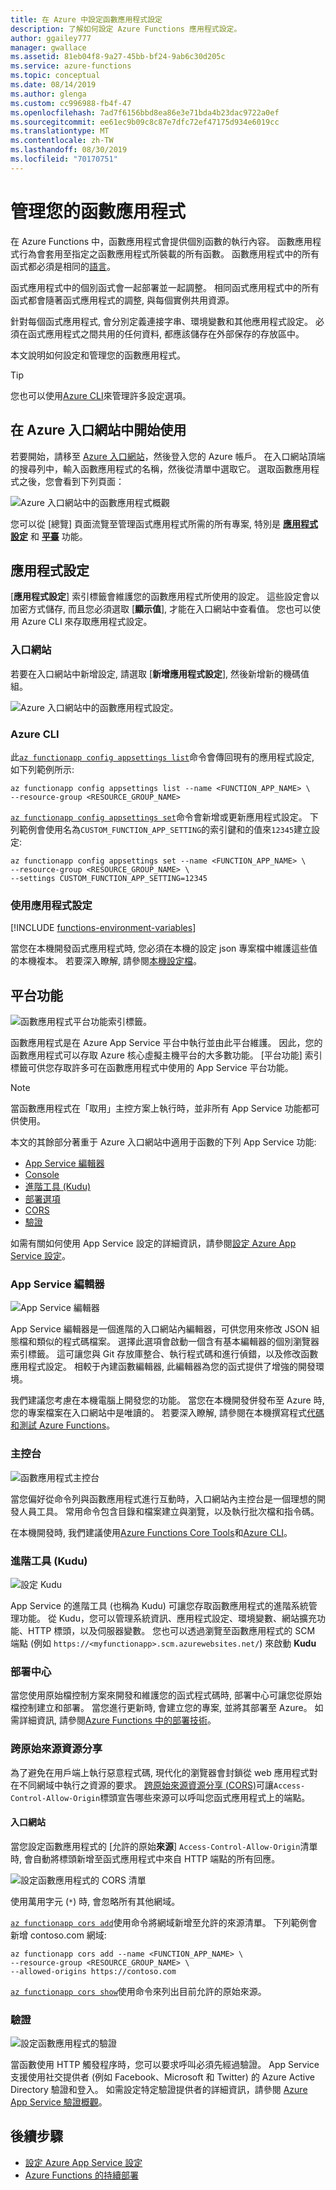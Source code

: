```yaml
---
title: 在 Azure 中設定函數應用程式設定
description: 了解如何設定 Azure Functions 應用程式設定。
author: ggailey777
manager: gwallace
ms.assetid: 81eb04f8-9a27-45bb-bf24-9ab6c30d205c
ms.service: azure-functions
ms.topic: conceptual
ms.date: 08/14/2019
ms.author: glenga
ms.custom: cc996988-fb4f-47
ms.openlocfilehash: 7ad7f6156bbd8ea86e3e71bda4b23dac9722a0ef
ms.sourcegitcommit: ee61ec9b09c8c87e7dfc72ef47175d934e6019cc
ms.translationtype: MT
ms.contentlocale: zh-TW
ms.lasthandoff: 08/30/2019
ms.locfileid: "70170751"
---
```

# <a name="manage-your-function-app"></a>管理您的函數應用程式 

在 Azure Functions 中，函數應用程式會提供個別函數的執行內容。 函數應用程式行為會套用至指定之函數應用程式所裝載的所有函數。 函數應用程式中的所有函式都必須是相同的[語言](supported-languages.md)。 

函式應用程式中的個別函式會一起部署並一起調整。 相同函式應用程式中的所有函式都會隨著函式應用程式的調整, 與每個實例共用資源。 

針對每個函式應用程式, 會分別定義連接字串、環境變數和其他應用程式設定。 必須在函式應用程式之間共用的任何資料, 都應該儲存在外部保存的存放區中。

本文說明如何設定和管理您的函數應用程式。 

> [!TIP]  
> 您也可以使用[Azure CLI]來管理許多設定選項。 

## <a name="get-started-in-the-azure-portal"></a>在 Azure 入口網站中開始使用

若要開始，請移至 [Azure 入口網站]，然後登入您的 Azure 帳戶。 在入口網站頂端的搜尋列中，輸入函數應用程式的名稱，然後從清單中選取它。 選取函數應用程式之後，您會看到下列頁面：

![Azure 入口網站中的函數應用程式概觀](./media/functions-how-to-use-azure-function-app-settings/azure-function-app-main.png)

您可以從 [總覽] 頁面流覽至管理函式應用程式所需的所有專案, 特別是 **[應用程式設定](#settings)** 和 **[平臺](#platform-features)** 功能。

## <a name="settings"></a>應用程式設定

[**應用程式設定**] 索引標籤會維護您的函數應用程式所使用的設定。 這些設定會以加密方式儲存, 而且您必須選取 [**顯示值**], 才能在入口網站中查看值。 您也可以使用 Azure CLI 來存取應用程式設定。

### <a name="portal"></a>入口網站

若要在入口網站中新增設定, 請選取 [**新增應用程式設定**], 然後新增新的機碼值組。

![Azure 入口網站中的函數應用程式設定。](./media/functions-how-to-use-azure-function-app-settings/azure-function-app-settings-tab.png)

### <a name="azure-cli"></a>Azure CLI

此[`az functionapp config appsettings list`](/cli/azure/functionapp/config/appsettings#az-functionapp-config-appsettings-list)命令會傳回現有的應用程式設定, 如下列範例所示:

```azurecli-interactive
az functionapp config appsettings list --name <FUNCTION_APP_NAME> \
--resource-group <RESOURCE_GROUP_NAME>
```

[`az functionapp config appsettings set`](/cli/azure/functionapp/config/appsettings#az-functionapp-config-appsettings-set)命令會新增或更新應用程式設定。 下列範例會使用名為`CUSTOM_FUNCTION_APP_SETTING`的索引鍵和的值來`12345`建立設定:


```azurecli-interactive
az functionapp config appsettings set --name <FUNCTION_APP_NAME> \
--resource-group <RESOURCE_GROUP_NAME> \
--settings CUSTOM_FUNCTION_APP_SETTING=12345
```

### <a name="use-application-settings"></a>使用應用程式設定

[!INCLUDE [functions-environment-variables](../../includes/functions-environment-variables.md)]

當您在本機開發函式應用程式時, 您必須在本機的設定 json 專案檔中維護這些值的本機複本。 若要深入瞭解, 請參閱[本機設定檔](functions-run-local.md#local-settings-file)。

## <a name="platform-features"></a>平台功能

![函數應用程式平台功能索引標籤。](./media/functions-how-to-use-azure-function-app-settings/azure-function-app-features-tab.png)

函數應用程式是在 Azure App Service 平台中執行並由此平台維護。 因此，您的函數應用程式可以存取 Azure 核心虛擬主機平台的大多數功能。 [平台功能] 索引標籤可供您存取許多可在函數應用程式中使用的 App Service 平台功能。 

> [!NOTE]
> 當函數應用程式在「取用」主控方案上執行時，並非所有 App Service 功能都可供使用。

本文的其餘部分著重于 Azure 入口網站中適用于函數的下列 App Service 功能:

+ [App Service 編輯器](#editor)
+ [Console](#console)
+ [進階工具 (Kudu)](#kudu)
+ [部署選項](#deployment)
+ [CORS](#cors)
+ [驗證](#auth)

如需有關如何使用 App Service 設定的詳細資訊，請參閱[設定 Azure App Service 設定](../app-service/configure-common.md)。

### <a name="editor"></a>App Service 編輯器

![App Service 編輯器](./media/functions-how-to-use-azure-function-app-settings/configure-function-app-appservice-editor.png)

App Service 編輯器是一個進階的入口網站內編輯器，可供您用來修改 JSON 組態檔和類似的程式碼檔案。 選擇此選項會啟動一個含有基本編輯器的個別瀏覽器索引標籤。 這可讓您與 Git 存放庫整合、執行程式碼和進行偵錯，以及修改函數應用程式設定。 相較于內建函數編輯器, 此編輯器為您的函式提供了增強的開發環境。  

我們建議您考慮在本機電腦上開發您的功能。 當您在本機開發併發布至 Azure 時, 您的專案檔案在入口網站中是唯讀的。 若要深入瞭解, 請參閱在本機撰寫程式[代碼和測試 Azure Functions](functions-develop-local.md)。

### <a name="console"></a>主控台

![函數應用程式主控台](./media/functions-how-to-use-azure-function-app-settings/configure-function-console.png)

當您偏好從命令列與函數應用程式進行互動時，入口網站內主控台是一個理想的開發人員工具。 常用命令包含目錄和檔案建立與瀏覽，以及執行批次檔和指令碼。 

在本機開發時, 我們建議使用[Azure Functions Core Tools](functions-run-local.md)和[Azure CLI]。

### <a name="kudu"></a>進階工具 (Kudu)

![設定 Kudu](./media/functions-how-to-use-azure-function-app-settings/configure-function-app-kudu.png)

App Service 的進階工具 (也稱為 Kudu) 可讓您存取函數應用程式的進階系統管理功能。 從 Kudu，您可以管理系統資訊、應用程式設定、環境變數、網站擴充功能、HTTP 標頭，以及伺服器變數。 您也可以透過瀏覽至函數應用程式的 SCM 端點 (例如 `https://<myfunctionapp>.scm.azurewebsites.net/`) 來啟動 **Kudu** 


### <a name="deployment"></a>部署中心

當您使用原始檔控制方案來開發和維護您的函式程式碼時, 部署中心可讓您從原始檔控制建立和部署。 當您進行更新時, 會建立您的專案, 並將其部署至 Azure。 如需詳細資訊, 請參閱[Azure Functions 中的部署技術](functions-deployment-technologies.md)。

### <a name="cors"></a>跨原始來源資源分享

為了避免在用戶端上執行惡意程式碼, 現代化的瀏覽器會封鎖從 web 應用程式對在不同網域中執行之資源的要求。 [跨原始來源資源分享 (CORS)](https://developer.mozilla.org/docs/Web/HTTP/CORS)可讓`Access-Control-Allow-Origin`標頭宣告哪些來源可以呼叫您函式應用程式上的端點。

#### <a name="portal"></a>入口網站

當您設定函數應用程式的 [允許的原始**來源**] `Access-Control-Allow-Origin`清單時, 會自動將標頭新增至函式應用程式中來自 HTTP 端點的所有回應。 

![設定函數應用程式的 CORS 清單](./media/functions-how-to-use-azure-function-app-settings/configure-function-app-cors.png)

使用萬用字元 (`*`) 時, 會忽略所有其他網域。 

[`az functionapp cors add`](/cli/azure/functionapp/cors#az-functionapp-cors-add)使用命令將網域新增至允許的來源清單。 下列範例會新增 contoso.com 網域:

```azurecli-interactive
az functionapp cors add --name <FUNCTION_APP_NAME> \
--resource-group <RESOURCE_GROUP_NAME> \
--allowed-origins https://contoso.com
```

[`az functionapp cors show`](/cli/azure/functionapp/cors#az-functionapp-cors-show)使用命令來列出目前允許的原始來源。

### <a name="auth"></a>驗證

![設定函數應用程式的驗證](./media/functions-how-to-use-azure-function-app-settings/configure-function-app-authentication.png)

當函數使用 HTTP 觸發程序時，您可以要求呼叫必須先經過驗證。 App Service 支援使用社交提供者 (例如 Facebook、Microsoft 和 Twitter) 的 Azure Active Directory 驗證和登入。 如需設定特定驗證提供者的詳細資訊，請參閱 [Azure App Service 驗證概觀](../app-service/overview-authentication-authorization.md)。 


## <a name="next-steps"></a>後續步驟

+ [設定 Azure App Service 設定](../app-service/configure-common.md)
+ [Azure Functions 的持續部署](functions-continuous-deployment.md)

[Azure CLI]: /cli/azure/
[Azure 入口網站]: https://portal.azure.com
